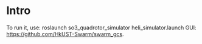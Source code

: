# Intro
To run it, use:
roslaunch so3_quadrotor_simulator heli_simulator.launch
GUI: https://github.com/HkUST-Swarm/swarm_gcs. 